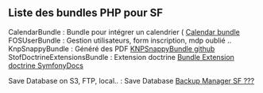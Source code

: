 ## Liste des bundles PHP pour SF

CalendarBundle : Bundle pour intégrer un calendrier ( [Calendar bundle](https://github.com/tattali/CalendarBundle)
FOSUserBundle : Gestion utilisateurs, form inscription, mdp oublié ..
KnpSnappyBundle : Généré des PDF [KNPSnappyBundle github](https://github.com/KnpLabs/KnpSnappyBundle)
StofDoctrineExtensionsBundle : Extension doctrine  [Bundle Extension doctrine SymfonyDocs](https://symfony.com/bundles/StofDoctrineExtensionsBundle/current/index.html)

Save Database on S3, FTP, local.. : Save Database [Backup Manager SF ???](https://github.com/backup-manager/symfony)

